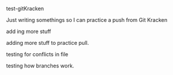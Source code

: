 test-gitKracken


Just writing somethings so I can practice a push from Git Kracken

add ing more stuff

adding more stuff to practice pull. 

testing for conflicts in file

testing how branches work. 